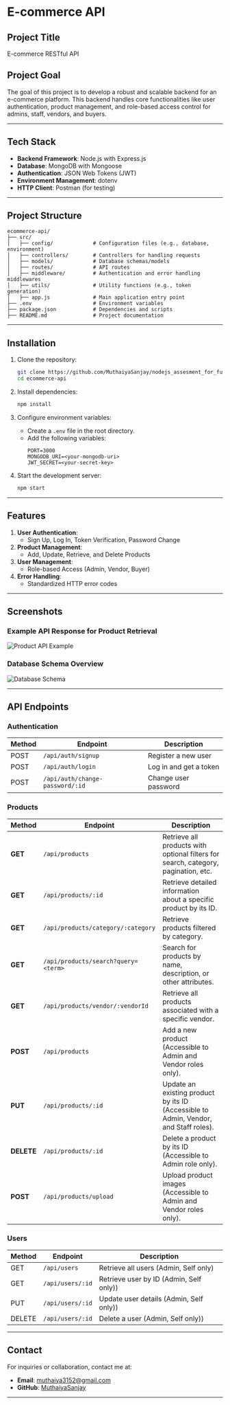 # E-commerce API

## Project Title
E-commerce RESTful API

## Project Goal
The goal of this project is to develop a robust and scalable backend for an e-commerce platform. This backend handles core functionalities like user authentication, product management, and role-based access control for admins, staff, vendors, and buyers.

---

## Tech Stack
- **Backend Framework**: Node.js with Express.js
- **Database**: MongoDB with Mongoose
- **Authentication**: JSON Web Tokens (JWT)
- **Environment Management**: dotenv
- **HTTP Client**: Postman (for testing)

---

## Project Structure

```
ecommerce-api/
├── src/
│   ├── config/             # Configuration files (e.g., database, environment)
│   ├── controllers/        # Controllers for handling requests
│   ├── models/             # Database schemas/models
│   ├── routes/             # API routes
│   ├── middleware/         # Authentication and error handling middlewares
│   ├── utils/              # Utility functions (e.g., token generation)
│   ├── app.js              # Main application entry point
├── .env                    # Environment variables
├── package.json            # Dependencies and scripts
├── README.md               # Project documentation
```

---

## Installation

1. Clone the repository:
   ```bash
   git clone https://github.com/MuthaiyaSanjay/nodejs_assesment_for_fullstackdeveloper.git
   cd ecommerce-api
   ```

2. Install dependencies:
   ```bash
   npm install
   ```

3. Configure environment variables:
   - Create a `.env` file in the root directory.
   - Add the following variables:
     ```
     PORT=3000
     MONGODB_URI=<your-mongodb-uri>
     JWT_SECRET=<your-secret-key>
     ```

4. Start the development server:
   ```bash
   npm start
   ```

---

## Features
1. **User Authentication**:
   - Sign Up, Log In, Token Verification, Password Change
2. **Product Management**:
   - Add, Update, Retrieve, and Delete Products
3. **User Management**:
   - Role-based Access (Admin, Vendor, Buyer)
4. **Error Handling**:
   - Standardized HTTP error codes

---

## Screenshots
### Example API Response for Product Retrieval
![Product API Example](https://github.com/MuthaiyaSanjay/nodejs_assesment_for_fullstackdeveloper/blob/main/ecommerce-api/product_response.png)

### Database Schema Overview
![Database Schema](https://raw.githubusercontent.com/MuthaiyaSanjay/nodejs_assesment_for_fullstackdeveloper/main/ecommerce-api/dbcollection_screenshot.png)

---

## API Endpoints

### Authentication
| Method | Endpoint                | Description              |
|--------|-------------------------|--------------------------|
| POST   | `/api/auth/signup`      | Register a new user      |
| POST   | `/api/auth/login`       | Log in and get a token   |
| POST   | `/api/auth/change-password/:id` | Change user password |

### Products

| Method | Endpoint                          | Description                                                                |
|--------|-----------------------------------|----------------------------------------------------------------------------|
| **GET**  | `/api/products`                   | Retrieve all products with optional filters for search, category, pagination, etc. |
| **GET**  | `/api/products/:id`               | Retrieve detailed information about a specific product by its ID.          |
| **GET**  | `/api/products/category/:category`| Retrieve products filtered by category.                                    |
| **GET**  | `/api/products/search?query=<term>`| Search for products by name, description, or other attributes.             |
| **GET**  | `/api/products/vendor/:vendorId`  | Retrieve all products associated with a specific vendor.                   |
| **POST** | `/api/products`                   | Add a new product (Accessible to Admin and Vendor roles only).             |
| **PUT**  | `/api/products/:id`               | Update an existing product by its ID (Accessible to Admin, Vendor, and Staff roles). |
| **DELETE** | `/api/products/:id`             | Delete a product by its ID (Accessible to Admin role only).                |
| **POST** | `/api/products/upload`            | Upload product images (Accessible to Admin and Vendor roles only).         |

### Users
| Method | Endpoint                | Description              |
|--------|-------------------------|--------------------------|
| GET    | `/api/users`            | Retrieve all users (Admin, Self only) |
| GET    | `/api/users/:id`        | Retrieve user by ID  (Admin, Self only)) |
| PUT    | `/api/users/:id`        | Update user details  (Admin, Self only)) |
| DELETE | `/api/users/:id`        | Delete a user      (Admin, Self only)) |

---


## Contact
For inquiries or collaboration, contact me at:
- **Email**: [muthaiya3152@gmail.com](mailto:muthaiya3152@gmail.com)
- **GitHub**: [MuthaiyaSanjay](https://github.com/MuthaiyaSanjay)

---
